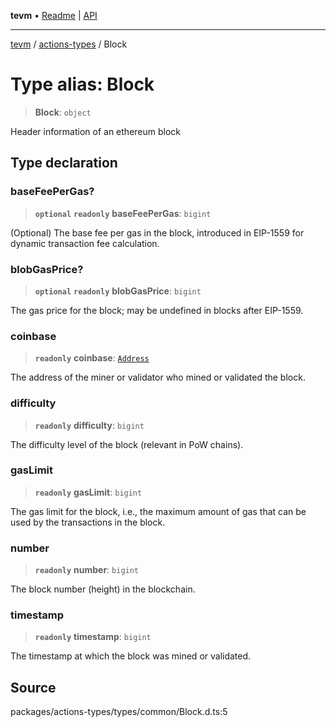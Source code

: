 **tevm** • [Readme](../../README.md) \| [API](../../modules.md)

***

[tevm](../../README.md) / [actions-types](../README.md) / Block

# Type alias: Block

> **Block**: `object`

Header information of an ethereum block

## Type declaration

### baseFeePerGas?

> **`optional`** **`readonly`** **baseFeePerGas**: `bigint`

(Optional) The base fee per gas in the block, introduced in EIP-1559 for dynamic transaction fee calculation.

### blobGasPrice?

> **`optional`** **`readonly`** **blobGasPrice**: `bigint`

The gas price for the block; may be undefined in blocks after EIP-1559.

### coinbase

> **`readonly`** **coinbase**: [`Address`](Address.md)

The address of the miner or validator who mined or validated the block.

### difficulty

> **`readonly`** **difficulty**: `bigint`

The difficulty level of the block (relevant in PoW chains).

### gasLimit

> **`readonly`** **gasLimit**: `bigint`

The gas limit for the block, i.e., the maximum amount of gas that can be used by the transactions in the block.

### number

> **`readonly`** **number**: `bigint`

The block number (height) in the blockchain.

### timestamp

> **`readonly`** **timestamp**: `bigint`

The timestamp at which the block was mined or validated.

## Source

packages/actions-types/types/common/Block.d.ts:5
